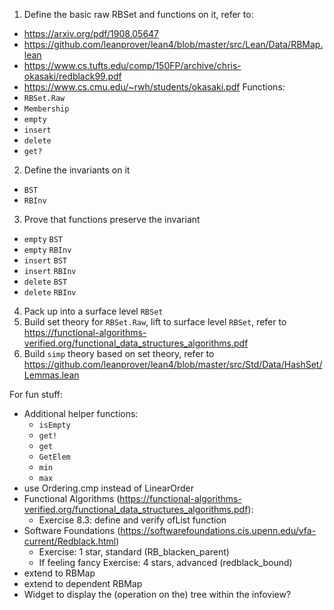 1. Define the basic raw RBSet and functions on it, refer to:
  - https://arxiv.org/pdf/1908.05647
  - https://github.com/leanprover/lean4/blob/master/src/Lean/Data/RBMap.lean
  - https://www.cs.tufts.edu/comp/150FP/archive/chris-okasaki/redblack99.pdf
  - https://www.cs.cmu.edu/~rwh/students/okasaki.pdf
  Functions:
  - `RBSet.Raw`
  - `Membership`
  - `empty`
  - `insert`
  - `delete`
  - `get?`
2. Define the invariants on it
  - `BST`
  - `RBInv`
3. Prove that functions preserve the invariant
  - `empty` `BST`
  - `empty` `RBInv`
  - `insert` `BST`
  - `insert` `RBInv`
  - `delete` `BST`
  - `delete` `RBInv`
4. Pack up into a surface level `RBSet`
5. Build set theory for `RBSet.Raw`, lift to surface level `RBSet`, refer to https://functional-algorithms-verified.org/functional_data_structures_algorithms.pdf
6. Build `simp` theory based on set theory, refer to https://github.com/leanprover/lean4/blob/master/src/Std/Data/HashSet/Lemmas.lean

For fun stuff:
- Additional helper functions:
  - `isEmpty`
  - `get!`
  - `get`
  - `GetElem`
  - `min`
  - `max`
- use Ordering.cmp instead of LinearOrder
- Functional Algorithms (https://functional-algorithms-verified.org/functional_data_structures_algorithms.pdf):
  - Exercise 8.3: define and verify ofList function
- Software Foundations (https://softwarefoundations.cis.upenn.edu/vfa-current/Redblack.html)
  - Exercise: 1 star, standard (RB_blacken_parent)
  - If feeling fancy Exercise: 4 stars, advanced (redblack_bound)
- extend to RBMap
- extend to dependent RBMap
- Widget to display the (operation on the) tree within the infoview?
